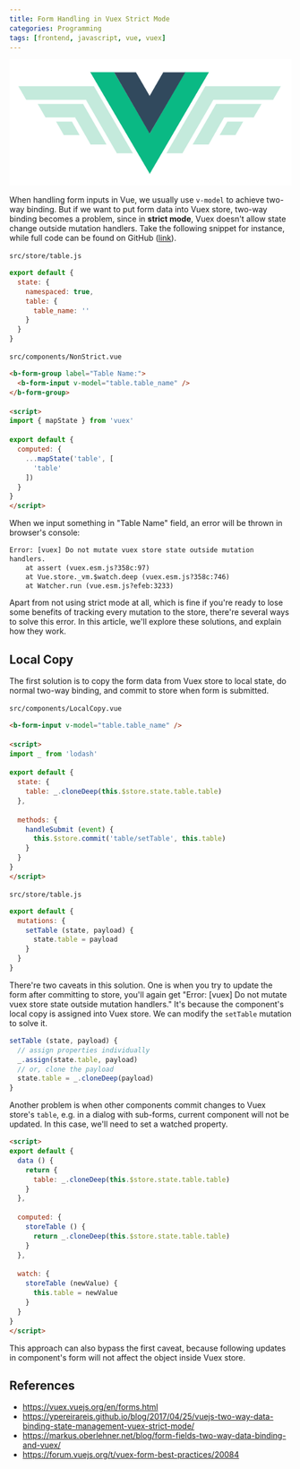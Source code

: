 ```yaml
---
title: Form Handling in Vuex Strict Mode
categories: Programming
tags: [frontend, javascript, vue, vuex]
---
```


![](/images/vue.png)

When handling form inputs in Vue, we usually use `v-model` to achieve two-way binding. But if we want to put form data into Vuex store, two-way binding becomes a problem, since in **strict mode**, Vuex doesn't allow state change outside mutation handlers. Take the following snippet for instance, while full code can be found on GitHub ([link](https://github.com/jizhang/vuex-form)).

`src/store/table.js`

```javascript
export default {
  state: {
    namespaced: true,
    table: {
      table_name: ''
    }
  }
}
```

`src/components/NonStrict.vue`

```html
<b-form-group label="Table Name:">
  <b-form-input v-model="table.table_name" />
</b-form-group>

<script>
import { mapState } from 'vuex'

export default {
  computed: {
    ...mapState('table', [
      'table'
    ])
  }
}
</script>
```

When we input something in "Table Name" field, an error will be thrown in browser's console:

```text
Error: [vuex] Do not mutate vuex store state outside mutation handlers.
    at assert (vuex.esm.js?358c:97)
    at Vue.store._vm.$watch.deep (vuex.esm.js?358c:746)
    at Watcher.run (vue.esm.js?efeb:3233)
```

Apart from not using strict mode at all, which is fine if you're ready to lose some benefits of tracking every mutation to the store, there're several ways to solve this error. In this article, we'll explore these solutions, and explain how they work.

<!-- more -->

## Local Copy

The first solution is to copy the form data from Vuex store to local state, do normal two-way binding, and commit to store when form is submitted.

`src/components/LocalCopy.vue`

```html
<b-form-input v-model="table.table_name" />

<script>
import _ from 'lodash'

export default {
  state: {
    table: _.cloneDeep(this.$store.state.table.table)
  },

  methods: {
    handleSubmit (event) {
      this.$store.commit('table/setTable', this.table)
    }
  }
}
</script>
```

`src/store/table.js`

```javascript
export default {
  mutations: {
    setTable (state, payload) {
      state.table = payload
    }
  }
}
```

There're two caveats in this solution. One is when you try to update the form after committing to store, you'll again get "Error: [vuex] Do not mutate vuex store state outside mutation handlers." It's because the component's local copy is assigned into Vuex store. We can modify the `setTable` mutation to solve it.

```javascript
setTable (state, payload) {
  // assign properties individually
  _.assign(state.table, payload)
  // or, clone the payload
  state.table = _.cloneDeep(payload)
}
```

Another problem is when other components commit changes to Vuex store's `table`, e.g. in a dialog with sub-forms, current component will not be updated. In this case, we'll need to set a watched property.

```html
<script>
export default {
  data () {
    return {
      table: _.cloneDeep(this.$store.state.table.table)
    }
  },

  computed: {
    storeTable () {
      return _.cloneDeep(this.$store.state.table.table)
    }
  },

  watch: {
    storeTable (newValue) {
      this.table = newValue
    }
  }
}
</script>
```

This approach can also bypass the first caveat, because following updates in component's form will not affect the object inside Vuex store.

## References

* https://vuex.vuejs.org/en/forms.html
* https://ypereirareis.github.io/blog/2017/04/25/vuejs-two-way-data-binding-state-management-vuex-strict-mode/
* https://markus.oberlehner.net/blog/form-fields-two-way-data-binding-and-vuex/
* https://forum.vuejs.org/t/vuex-form-best-practices/20084
